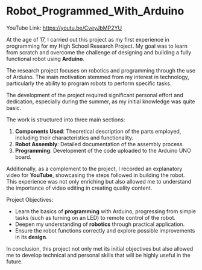 # Robot_Programmed_With_Arduino

YouTube Link: https://youtu.be/CveyJbMP2YU

At the age of 17, I carried out this project as my first experience in programming for my High School Research Project. My goal was to learn from scratch and overcome the challenge of designing and building a fully functional robot using **Arduino**.

The research project focuses on robotics and programming through the use of Arduino. The main motivation stemmed from my interest in technology, particularly the ability to program robots to perform specific tasks.

The development of the project required significant personal effort and dedication, especially during the summer, as my initial knowledge was quite basic.

The work is structured into three main sections:

1. **Components Used**: Theoretical description of the parts employed, including their characteristics and functionality.
2. **Robot Assembly**: Detailed documentation of the assembly process.
3. **Programming**: Development of the code uploaded to the Arduino UNO board.

Additionally, as a complement to the project, I recorded an explanatory video for **YouTube**, showcasing the steps followed in building the robot. This experience was not only enriching but also allowed me to understand the importance of video editing in creating quality content.

Project Objectives:

- Learn the basics of **programming** with Arduino, progressing from simple tasks (such as turning on an LED) to remote control of the robot.
- Deepen my understanding of **robotics** through practical application.
- Ensure the robot functions correctly and explore possible improvements in its **design**.

In conclusion, this project not only met its initial objectives but also allowed me to develop technical and personal skills that will be highly useful in the future.
